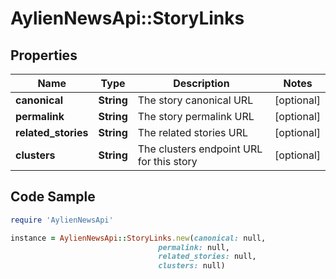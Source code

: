 # AylienNewsApi::StoryLinks

## Properties

Name | Type | Description | Notes
------------ | ------------- | ------------- | -------------
**canonical** | **String** | The story canonical URL | [optional] 
**permalink** | **String** | The story permalink URL | [optional] 
**related_stories** | **String** | The related stories URL | [optional] 
**clusters** | **String** | The clusters endpoint URL for this story | [optional] 

## Code Sample

```ruby
require 'AylienNewsApi'

instance = AylienNewsApi::StoryLinks.new(canonical: null,
                                 permalink: null,
                                 related_stories: null,
                                 clusters: null)
```



